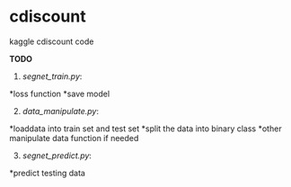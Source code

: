 # cdiscount
kaggle cdiscount code

**TODO**

1. *segnet_train.py*:

*loss function
*save model

2. *data_manipulate.py*: 

*loaddata into train set and test set
*split the data into binary class
*other manipulate data function if needed

3. *segnet_predict.py*:

*predict testing data
